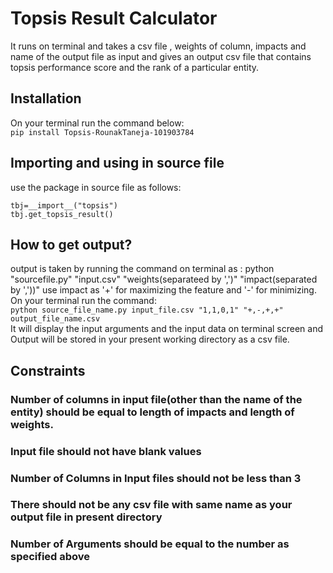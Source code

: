 # Topsis Result Calculator
It runs on terminal and takes a csv file , weights of column, impacts and name of the output file as input and gives an output csv file that contains topsis performance score and the rank of a particular entity.

## Installation
On your terminal run the command below:<br>
```pip install Topsis-RounakTaneja-101903784```

## Importing and using in source file
use the package in source file as follows:<br>

```
tbj=__import__("topsis")
tbj.get_topsis_result()
```

## How to get output?
output is taken by running the command on terminal as : python "sourcefile.py" "input.csv" "weights(separateed by ',')" "impact(separated by ','))" 
use impact as '+' for maximizing the feature and '-' for minimizing.
On your terminal run the command:<br>
```python source_file_name.py input_file.csv "1,1,0,1" "+,-,+,+" output_file_name.csv```
<br>
It will display the input arguments and the input data on terminal screen  and Output will be stored in your present working directory as a csv file.

## Constraints
### Number of columns in input file(other than the name of the entity) should be equal to length of impacts and length of weights.
### Input file should not have blank values
### Number of Columns in Input files should not be less than 3
### There should not be any csv file with same name as your output file in present directory
### Number of Arguments should be equal to the number as specified above  

